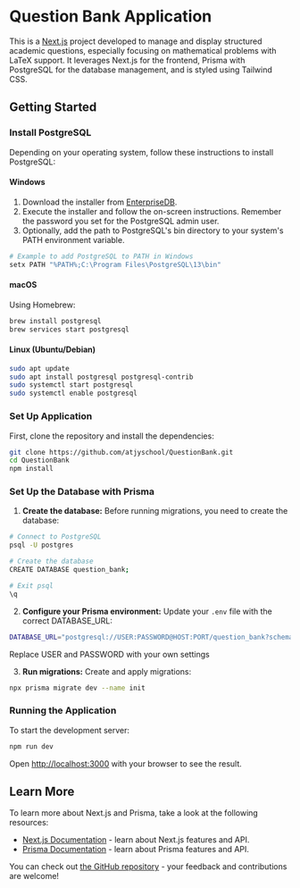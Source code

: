 
# Question Bank Application

This is a [Next.js](https://nextjs.org) project developed to manage and display structured academic questions, especially focusing on mathematical problems with LaTeX support. It leverages Next.js for the frontend, Prisma with PostgreSQL for the database management, and is styled using Tailwind CSS.

## Getting Started

### Install PostgreSQL

Depending on your operating system, follow these instructions to install PostgreSQL:

#### Windows
1. Download the installer from [EnterpriseDB](https://www.enterprisedb.com/downloads/postgres-postgresql-downloads).
2. Execute the installer and follow the on-screen instructions. Remember the password you set for the PostgreSQL admin user.
3. Optionally, add the path to PostgreSQL's bin directory to your system's PATH environment variable.

```bash
# Example to add PostgreSQL to PATH in Windows
setx PATH "%PATH%;C:\Program Files\PostgreSQL\13\bin"
```

#### macOS
Using Homebrew:

```bash
brew install postgresql
brew services start postgresql
```

#### Linux (Ubuntu/Debian)
```bash
sudo apt update
sudo apt install postgresql postgresql-contrib
sudo systemctl start postgresql
sudo systemctl enable postgresql
```

### Set Up Application

First, clone the repository and install the dependencies:

```bash
git clone https://github.com/atjyschool/QuestionBank.git
cd QuestionBank
npm install
```

### Set Up the Database with Prisma

1. **Create the database:**
   Before running migrations, you need to create the database:

```bash
# Connect to PostgreSQL
psql -U postgres

# Create the database
CREATE DATABASE question_bank;

# Exit psql
\q
```

2. **Configure your Prisma environment:**
   Update your `.env` file with the correct DATABASE_URL:

```bash
DATABASE_URL="postgresql://USER:PASSWORD@HOST:PORT/question_bank?schema=public"
```
Replace USER and PASSWORD with your own settings

3. **Run migrations:**
   Create and apply migrations:

```bash
npx prisma migrate dev --name init
```

### Running the Application

To start the development server:

```bash
npm run dev
```

Open [http://localhost:3000](http://localhost:3000) with your browser to see the result.

## Learn More

To learn more about Next.js and Prisma, take a look at the following resources:

- [Next.js Documentation](https://nextjs.org/docs) - learn about Next.js features and API.
- [Prisma Documentation](https://www.prisma.io/docs/) - learn about Prisma features and API.

You can check out [the GitHub repository](https://github.com/atjyschool/QuestionBank) - your feedback and contributions are welcome!

